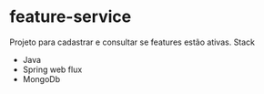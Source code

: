 # feature-service
Projeto para cadastrar e consultar se features estão ativas.
Stack
- Java
- Spring web flux
- MongoDb
